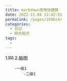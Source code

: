 ```yaml
---
title: markdown常用快捷键
date: 2022-11-04 13:42:51
permalink: /pages/1b9bc4/
categories:
  - 日记
  - 碎片知识
tags:
  - 
---
```

1.~~111~~
2.脑图
```mindmap
	-一级1
		-二级1
```	

